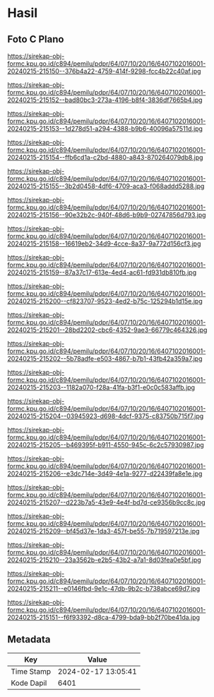 # Hasil

## Foto C Plano

https://sirekap-obj-formc.kpu.go.id/c894/pemilu/pdpr/64/07/10/20/16/6407102016001-20240215-215150--376b4a22-4759-414f-9298-fcc4b22c40af.jpg

https://sirekap-obj-formc.kpu.go.id/c894/pemilu/pdpr/64/07/10/20/16/6407102016001-20240215-215152--bad80bc3-273a-4196-b8f4-3836df7665b4.jpg

https://sirekap-obj-formc.kpu.go.id/c894/pemilu/pdpr/64/07/10/20/16/6407102016001-20240215-215153--1d278d51-a294-4388-b9b6-40096a57511d.jpg

https://sirekap-obj-formc.kpu.go.id/c894/pemilu/pdpr/64/07/10/20/16/6407102016001-20240215-215154--ffb6cd1a-c2bd-4880-a843-870264079db8.jpg

https://sirekap-obj-formc.kpu.go.id/c894/pemilu/pdpr/64/07/10/20/16/6407102016001-20240215-215155--3b2d0458-4df6-4709-aca3-f068addd5288.jpg

https://sirekap-obj-formc.kpu.go.id/c894/pemilu/pdpr/64/07/10/20/16/6407102016001-20240215-215156--90e32b2c-940f-48d6-b9b9-02747856d793.jpg

https://sirekap-obj-formc.kpu.go.id/c894/pemilu/pdpr/64/07/10/20/16/6407102016001-20240215-215158--16619eb2-34d9-4cce-8a37-9a772d156cf3.jpg

https://sirekap-obj-formc.kpu.go.id/c894/pemilu/pdpr/64/07/10/20/16/6407102016001-20240215-215159--87a37c17-613e-4ed4-ac61-fd931db810fb.jpg

https://sirekap-obj-formc.kpu.go.id/c894/pemilu/pdpr/64/07/10/20/16/6407102016001-20240215-215200--cf823707-9523-4ed2-b75c-125294b1d15e.jpg

https://sirekap-obj-formc.kpu.go.id/c894/pemilu/pdpr/64/07/10/20/16/6407102016001-20240215-215201--28bd2202-cbc6-4352-9ae3-66779c464326.jpg

https://sirekap-obj-formc.kpu.go.id/c894/pemilu/pdpr/64/07/10/20/16/6407102016001-20240215-215202--5b78adfe-e503-4867-b7b1-43fb42a359a7.jpg

https://sirekap-obj-formc.kpu.go.id/c894/pemilu/pdpr/64/07/10/20/16/6407102016001-20240215-215203--1182a070-f28a-41fa-b3f1-e0c0c583affb.jpg

https://sirekap-obj-formc.kpu.go.id/c894/pemilu/pdpr/64/07/10/20/16/6407102016001-20240215-215204--03945923-d698-4dcf-9375-c83750b715f7.jpg

https://sirekap-obj-formc.kpu.go.id/c894/pemilu/pdpr/64/07/10/20/16/6407102016001-20240215-215205--b469395f-b911-4550-945c-6c2c57930987.jpg

https://sirekap-obj-formc.kpu.go.id/c894/pemilu/pdpr/64/07/10/20/16/6407102016001-20240215-215206--e3dc714e-3d49-4e1a-9277-d22439fa8e1e.jpg

https://sirekap-obj-formc.kpu.go.id/c894/pemilu/pdpr/64/07/10/20/16/6407102016001-20240215-215207--d223b7a5-43e9-4e4f-bd7d-ce9356b9cc8c.jpg

https://sirekap-obj-formc.kpu.go.id/c894/pemilu/pdpr/64/07/10/20/16/6407102016001-20240215-215209--bf45d37e-1da3-457f-be55-7b719597213e.jpg

https://sirekap-obj-formc.kpu.go.id/c894/pemilu/pdpr/64/07/10/20/16/6407102016001-20240215-215210--23a3562b-e2b5-43b2-a7a1-8d03fea0e5bf.jpg

https://sirekap-obj-formc.kpu.go.id/c894/pemilu/pdpr/64/07/10/20/16/6407102016001-20240215-215211--e0146fbd-9e1c-47db-9b2c-b738abce69d7.jpg

https://sirekap-obj-formc.kpu.go.id/c894/pemilu/pdpr/64/07/10/20/16/6407102016001-20240215-215151--f6f93392-d8ca-4799-bda9-bb2f70be41da.jpg


## Metadata

| Key        | Value               |
| ---------- | ------------------- |
| Time Stamp | 2024-02-17 13:05:41 |
| Kode Dapil | 6401                |



